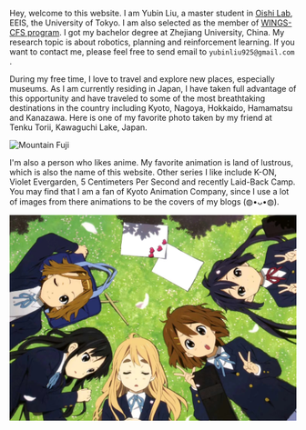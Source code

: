 Hey, welcome to this website. I am Yubin Liu, a master student in [Oishi Lab](https://www.cvl.iis.u-tokyo.ac.jp/), EEIS, the University of Tokyo. I am also selected as the member of [WINGS-CFS program](https://cfs.t.u-tokyo.ac.jp/). I got my bachelor degree at Zhejiang University, China. My research topic is about robotics, planning and reinforcement learning. If you want to contact me, please feel free to send email to `yubinliu925@gmail.com` . 

During my free time, I love to travel and explore new places, especially museums. As I am currently residing in Japan, I have taken full advantage of this opportunity and have traveled to some of the most breathtaking destinations in the country including Kyoto, Nagoya, Hokkaido, Hamamatsu and Kanazawa. Here is one of my favorite photo taken by my friend at Tenku Torii, Kawaguchi Lake, Japan.

![Mountain Fuji](/img/Interests/fujisan.jpg)

I'm also a person who likes anime. My favorite animation is land of lustrous, which is also the name of this website. Other series I like include K-ON, Violet Evergarden, 5 Centimeters Per Second and recently Laid-Back Camp. You may find that I am a fan of Kyoto Animation Company, since I use a lot of images from there animations to be the covers of my blogs (◍•ᴗ•◍).

![K-ON](/img/Interests/kon.jpg)